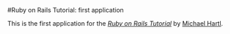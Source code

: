 #Ruby on Rails Tutorial: first application

This is the first application for the [*Ruby on Rails Tutorial*](http:railstutorial.org) by [Michael Hartl](http://michaelhartl.com/).